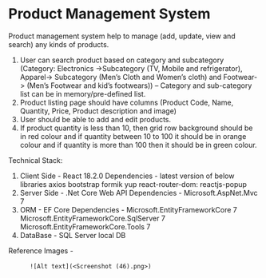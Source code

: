 # Product Management System

Product management system help to manage (add, update, view and search) any kinds of products.
1.	User can search product based on category and subcategory (Category: Electronics                      ->Subcategory (TV, Mobile and refrigerator), Apparel-> Subcategory (Men’s Cloth and Women’s cloth) and Footwear-> (Men’s Footwear and kid’s footwears)) – Category and sub-category list can be in memory/pre-defined list.
2.	Product listing page should have columns (Product Code, Name, Quantity, Price, Product description and image)
3.	User should be able to add and edit products.
4.	 If product quantity is less than 10, then grid row background should be in red colour and if quantity between 10 to 100 it should be in orange colour and if quantity is more than 100 then it should be in green colour.

Technical Stack:
1. Client Side - React 18.2.0 
        Dependencies - latest version of below libraries 
            axios
            bootstrap
            formik
            yup
            react-router-dom:
            reactjs-popup
2. Server Side - .Net Core Web API
        Dependencies - 
        Microsoft.AspNet.Mvc 7
3. ORM - EF Core
        Dependencies - 
            Microsoft.EntityFrameworkCore 7    
            Microsoft.EntityFrameworkCore.SqlServer 7
            Microsoft.EntityFrameworkCore.Tools 7
4. DataBase - SQL Server local DB

Reference Images - 

          ![Alt text](<Screenshot (46).png>)  

          